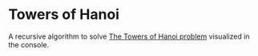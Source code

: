 # Towers of Hanoi

A recursive algorithm to solve [The Towers of Hanoi problem](https://en.wikipedia.org/wiki/Tower_of_Hanoi) visualized in the console.